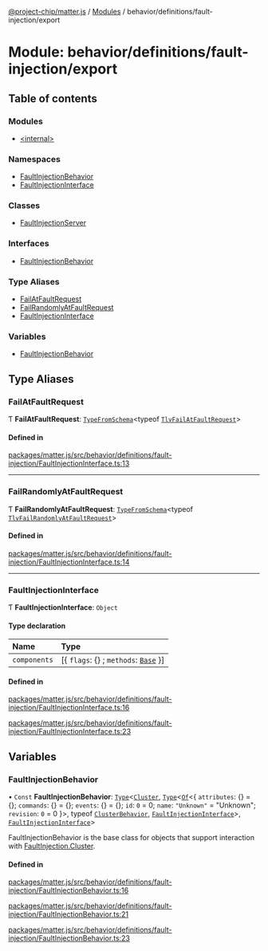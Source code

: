 [@project-chip/matter.js](../README.md) / [Modules](../modules.md) / behavior/definitions/fault-injection/export

# Module: behavior/definitions/fault-injection/export

## Table of contents

### Modules

- [\<internal\>](behavior_definitions_fault_injection_export._internal_.md)

### Namespaces

- [FaultInjectionBehavior](behavior_definitions_fault_injection_export.FaultInjectionBehavior.md)
- [FaultInjectionInterface](behavior_definitions_fault_injection_export.FaultInjectionInterface.md)

### Classes

- [FaultInjectionServer](../classes/behavior_definitions_fault_injection_export.FaultInjectionServer.md)

### Interfaces

- [FaultInjectionBehavior](../interfaces/behavior_definitions_fault_injection_export.FaultInjectionBehavior-1.md)

### Type Aliases

- [FailAtFaultRequest](behavior_definitions_fault_injection_export.md#failatfaultrequest)
- [FailRandomlyAtFaultRequest](behavior_definitions_fault_injection_export.md#failrandomlyatfaultrequest)
- [FaultInjectionInterface](behavior_definitions_fault_injection_export.md#faultinjectioninterface)

### Variables

- [FaultInjectionBehavior](behavior_definitions_fault_injection_export.md#faultinjectionbehavior)

## Type Aliases

### FailAtFaultRequest

Ƭ **FailAtFaultRequest**: [`TypeFromSchema`](tlv_export.md#typefromschema)\<typeof [`TlvFailAtFaultRequest`](cluster_export.FaultInjection.md#tlvfailatfaultrequest)\>

#### Defined in

[packages/matter.js/src/behavior/definitions/fault-injection/FaultInjectionInterface.ts:13](https://github.com/project-chip/matter.js/blob/2d9f2165d2672864fda3496a6d0d5f93597f82c6/packages/matter.js/src/behavior/definitions/fault-injection/FaultInjectionInterface.ts#L13)

___

### FailRandomlyAtFaultRequest

Ƭ **FailRandomlyAtFaultRequest**: [`TypeFromSchema`](tlv_export.md#typefromschema)\<typeof [`TlvFailRandomlyAtFaultRequest`](cluster_export.FaultInjection.md#tlvfailrandomlyatfaultrequest)\>

#### Defined in

[packages/matter.js/src/behavior/definitions/fault-injection/FaultInjectionInterface.ts:14](https://github.com/project-chip/matter.js/blob/2d9f2165d2672864fda3496a6d0d5f93597f82c6/packages/matter.js/src/behavior/definitions/fault-injection/FaultInjectionInterface.ts#L14)

___

### FaultInjectionInterface

Ƭ **FaultInjectionInterface**: `Object`

#### Type declaration

| Name | Type |
| :------ | :------ |
| `components` | [\{ `flags`: {} ; `methods`: [`Base`](../interfaces/behavior_definitions_fault_injection_export.FaultInjectionInterface.Base.md)  }] |

#### Defined in

[packages/matter.js/src/behavior/definitions/fault-injection/FaultInjectionInterface.ts:16](https://github.com/project-chip/matter.js/blob/2d9f2165d2672864fda3496a6d0d5f93597f82c6/packages/matter.js/src/behavior/definitions/fault-injection/FaultInjectionInterface.ts#L16)

[packages/matter.js/src/behavior/definitions/fault-injection/FaultInjectionInterface.ts:23](https://github.com/project-chip/matter.js/blob/2d9f2165d2672864fda3496a6d0d5f93597f82c6/packages/matter.js/src/behavior/definitions/fault-injection/FaultInjectionInterface.ts#L23)

## Variables

### FaultInjectionBehavior

• `Const` **FaultInjectionBehavior**: [`Type`](../interfaces/behavior_cluster_export.ClusterBehavior.Type.md)\<[`Cluster`](../interfaces/cluster_export.FaultInjection.Cluster.md), [`Type`](../interfaces/behavior_cluster_export.ClusterBehavior.Type.md)\<[`Of`](../interfaces/cluster_export.ClusterType.Of.md)\<\{ `attributes`: {} = \{}; `commands`: {} = \{}; `events`: {} = \{}; `id`: ``0`` = 0; `name`: ``"Unknown"`` = "Unknown"; `revision`: ``0`` = 0 }\>, typeof [`ClusterBehavior`](behavior_cluster_export.ClusterBehavior.md), [`FaultInjectionInterface`](behavior_definitions_fault_injection_export.md#faultinjectioninterface)\>, [`FaultInjectionInterface`](behavior_definitions_fault_injection_export.md#faultinjectioninterface)\>

FaultInjectionBehavior is the base class for objects that support interaction with [FaultInjection.Cluster](cluster_export.FaultInjection.md#cluster).

#### Defined in

[packages/matter.js/src/behavior/definitions/fault-injection/FaultInjectionBehavior.ts:16](https://github.com/project-chip/matter.js/blob/2d9f2165d2672864fda3496a6d0d5f93597f82c6/packages/matter.js/src/behavior/definitions/fault-injection/FaultInjectionBehavior.ts#L16)

[packages/matter.js/src/behavior/definitions/fault-injection/FaultInjectionBehavior.ts:21](https://github.com/project-chip/matter.js/blob/2d9f2165d2672864fda3496a6d0d5f93597f82c6/packages/matter.js/src/behavior/definitions/fault-injection/FaultInjectionBehavior.ts#L21)

[packages/matter.js/src/behavior/definitions/fault-injection/FaultInjectionBehavior.ts:23](https://github.com/project-chip/matter.js/blob/2d9f2165d2672864fda3496a6d0d5f93597f82c6/packages/matter.js/src/behavior/definitions/fault-injection/FaultInjectionBehavior.ts#L23)
